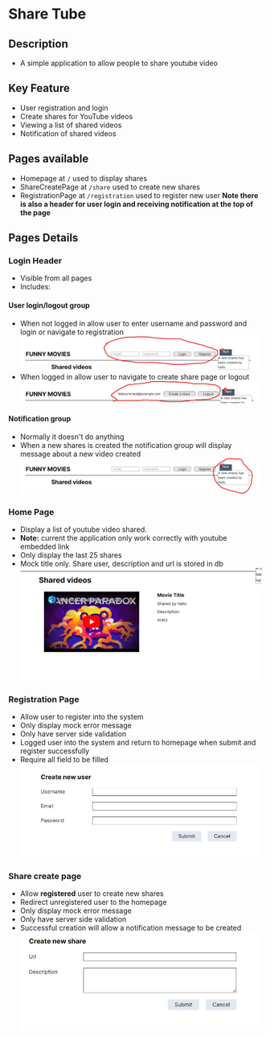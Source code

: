 # Share Tube

## Description

- A simple application to allow people to share youtube video

## Key Feature

- User registration and login
- Create shares for YouTube videos
- Viewing a list of shared videos
- Notification of shared videos

## Pages available

- Homepage at `/` used to display shares
- ShareCreatePage at `/share` used to create new shares
- RegistrationPage at `/registration` used to register new user
  **Note there is also a header for user login and receiving notification at the top of the page**

## Pages Details

### Login Header

- Visible from all pages
- Includes:

#### User login/logout group

- When not logged in allow user to enter username and password and login or navigate to registration
  ![login/logout group](./images/User-login-group-2.png)
- When logged in allow user to navigate to create share page or logout
  ![login/logout group](./images/User-login-group.png)

#### Notification group

- Normally it doesn't do anything
- When a new shares is created the notification group will display message about a new video created
  ![notification group](./images/Notification-group-2.png)

### Home Page

- Display a list of youtube video shared.
- **Note:** current the application only work correctly with youtube embedded link
- Only display the last 25 shares
- Mock title only. Share user, description and url is stored in db
  ![homepage](./images/Share-list.png)

### Registration Page

- Allow user to register into the system
- Only display mock error message
- Only have server side validation
- Logged user into the system and return to homepage when submit and register successfully
- Require all field to be filled
  ![registration page](./images/Screenshot%202024-05-31%20214314.png)

### Share create page

- Allow **registered** user to create new shares
- Redirect unregistered user to the homepage
- Only display mock error message
- Only have server side validation
- Successful creation will allow a notification message to be created
  ![share create page](./images/Screenshot%202024-05-31%20214605.png)

